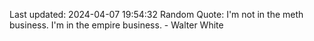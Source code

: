 Last updated: 2024-04-07 19:54:32
Random Quote: I'm not in the meth business. I'm in the empire business. - Walter White